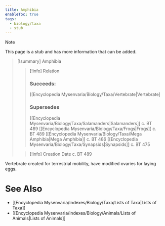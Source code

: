 ```yaml
---
title: Amphibia
enableToc: true
tags:
  - biology/taxa
  - stub
---
```


> [!note]
> This page is a stub and has more information that can be added.

> [!summary] Amphibia
> > [!info] Relation
> > ### Succeeds:
> > [[Encyclopedia Mysenvaria/Biology/Taxa/Vertebrate|Vertebrate]
> > ### Supersedes 
> > [[Encyclopedia Mysenvaria/Biology/Taxa/Salamanders|Salamanders]] c. BT 489
> > [[Encyclopedia Mysenvaria/Biology/Taxa/Frogs|Frogs]] c. BT 489
> > [[Encyclopedia Mysenvaria/Biology/Taxa/Mega Amphibia|Mega Amphibia]] c. BT 486
> > [[Encyclopedia Mysenvaria/Biology/Taxa/Synapsids|Synapsids]] c. BT 475
>
> > [!info] Creation Date
> > c. BT 489

Vertebrate created for terrestrial mobility, have modified ovaries for laying eggs.

# See Also
- [[Encyclopedia Mysenvaria/Indexes/Biology/Taxa/Lists of Taxa|Lists of Taxa]]
- [[Encyclopedia Mysenvaria/Indexes/Biology/Animals/Lists of Animals|Lists of Animals]]

